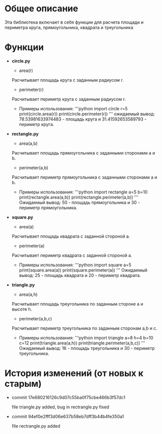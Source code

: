 # Общее описание
Эта библиотека включает в себя функции для расчета площади и периметра круга, прямоугольника, квадрата и треугольника

# Функции
* **circle.py**
    * area(r)

    Расчитывает площадь круга с заданным радиусом r.

    * perimeter(r)

    Расчитывает периметр круга с заданным радиусом r.

    * Примеры использования:
    '''python
    	import circle
    	r=5
    	print(circle.area(r))
    	print(circle.perimeter(r))
    '''
    ожидаемый вывод: 78.53981633974483 - площадь круга и 31.41592653589793 - периметр круга.

* **rectangle.py**
    * area(a,b)

    Расчитывает площадь прямоугольника с заданными сторонами a и b.

    * perimeter(a,b)

    Расчитывает периметр прямоугольника с заданными сторонами a и b.

    * Примеры использования:
    '''python
    	import rectangle
    	a=5
    	b=10
    	print(rectangle.area(a,b))
    	print(rectangle.perimeter(a,b))
    '''
    Ожидаемый вывод: 50 - площадь прямоугольника и 30 - периметр прямоугольника.

* **square.py**
    * area(a)

    Расчитывает площадь квадрата с заданной стороной a.

    * perimeter(a)

    Расчитывает периметр квадрата с заданной стороной a.

    * Примеры использования:
    '''python
    	import square
    	a=5
    	print(square.area(a))
    	print(square.perimeter(a))
    '''
    Ожидаемый вывод: 25 - площадь квадрата и 20 - периметр квадрата.

* **triangle.py**
    * area(a,h)

    Расчитывает площадь треугольника по заданным стороне a и высоте h.

    * perimeter(a,b,c)

    Расчитывает периметр треугольника по заданным сторонам a,b и c.

    * Примеры использования:
    '''python
    	import triangle
    	a=8
    	h=4
    	b=10
    	c=12
    	print(triangle.area(a,h))
    	print(triangle.perimeter(a,b,c))
    '''
    Ожидаемый вывод: 16 - площадь треугольника и 30 - периметр треугольника.

# История изменений (от новых к старым)
* commit 17e680216126c9d07c55ba0f75cbe466b3f57dc1

	file triangle.py added, bug in rectrangle.py fixed
* commit 94ef0e2fff3d06e637b58eb7dff3b44b4fe350a1

	file rectrangle.py added
